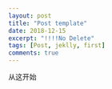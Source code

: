 ```yaml
---
layout: post
title: "Post template"
date: 2018-12-15
excerpt: "!!!!No Delete"
tags: [Post, jeklly, first]
comments: true
---
```


从这开始 